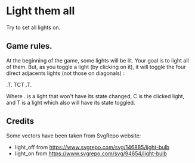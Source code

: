 # Light them all

Try to set all lights on.

## Game rules.

At the beginning of the game, some lights will be lit. Your goal is to light all of them.
But, as you toggle a light (by clicking on it), it will toggle the four direct adjacents lights (not those on diagonals) : 

.T.
TCT
.T.

Where . is a light that won't have its state changed, C is the clicked light, and T is a light which also will have its state toggled.

## Credits

Some vectors have been taken from SvgRepo website:
* light_off from https://www.svgrepo.com/svg/146885/light-bulb
* light_on from https://www.svgrepo.com/svg/94654/light-bulb
